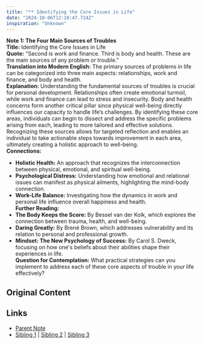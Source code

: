```yaml
---
title: "** Identifying the Core Issues in Life"
date: "2024-10-06T12:18:47.724Z"
inspiration: "Unknown"
---
```


  
**Note 1: The Four Main Sources of Troubles**  
**Title:** Identifying the Core Issues in Life  
**Quote:** "Second is work and finance. Third is body and health. These are the main sources of any problem or trouble."  
**Translation into Modern English:** The primary sources of problems in life can be categorized into three main aspects: relationships, work and finance, and body and health.  
**Explanation:** Understanding the fundamental sources of troubles is crucial for personal development. Relationships often create emotional turmoil, while work and finance can lead to stress and insecurity. Body and health concerns form another critical pillar since physical well-being directly influences our capacity to handle life’s challenges. By identifying these core areas, individuals can begin to dissect and address the specific problems arising from each, leading to more tailored and effective solutions. Recognizing these sources allows for targeted reflection and enables an individual to take actionable steps towards improvement in each area, ultimately creating a holistic approach to well-being.  
**Connections:**  
- **Holistic Health:** An approach that recognizes the interconnection between physical, emotional, and spiritual well-being.  
- **Psychological Distress:** Understanding how emotional and relational issues can manifest as physical ailments, highlighting the mind-body connection.  
- **Work-Life Balance:** Investigating how the dynamics in work and personal life influence overall happiness and health.  
**Further Reading:**  
- **The Body Keeps the Score:** By Bessel van der Kolk, which explores the connection between trauma, health, and well-being.  
- **Daring Greatly:** By Brené Brown, which addresses vulnerability and its relation to personal and professional growth.  
- **Mindset: The New Psychology of Success:** By Carol S. Dweck, focusing on how one's beliefs about their abilities shape their experiences in life.  
**Question for Contemplation:** What practical strategies can you implement to address each of these core aspects of trouble in your life effectively?  


## Original Content



## Links

- [Parent Note](/parent-note.md)
- [Sibling 1](/zettel1.md) | [Sibling 2](/zettel2.md) | [Sibling 3](/zettel3.md)
